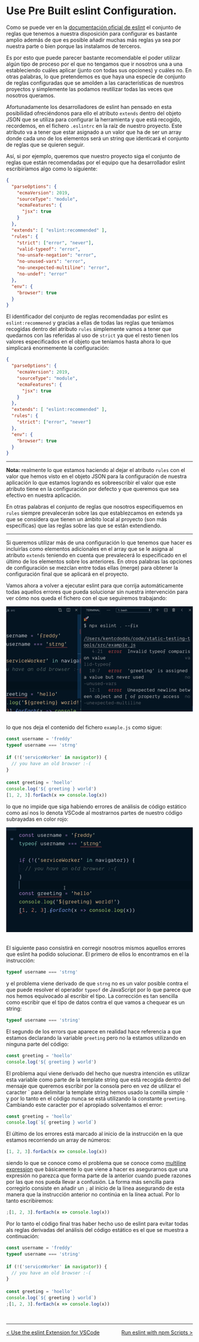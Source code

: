 # Use Pre Built eslint Configuration.

Como se puede ver en la [documentación oficial de eslint](https://eslint.org/docs/rules/) el conjunto de reglas que tenemos a nuestra disposición para configurar es bastante amplio además de que es posible añadir muchas más reglas ya sea por nuestra parte o bien porque las instalamos de terceros.

Es por esto que puede parecer bastante recomendable el poder utilizar algún tipo de proceso por el que no tengamos que ir nosotros una a una estableciendo cuáles aplicar (junto con todas sus opciones) y cuáles no. En otras palabras, lo que pretendemos es que haya una especie de conjunto de reglas configuradas que se amolden a las características de nuestros proyectos y simplemente las podamos reutilizar todas las veces que nosotros queramos.

Afortunadamente los desarrolladores de eslint han pensado en esta posibilidad ofreciéndonos para ello el atributo `extends` dentro del objeto JSON que se utiliza para configurar la herramienta y que está recogido, recordemos, en el fichero `.eslintrc` en la raíz de nuestro proyecto. Este atributo va a tener que estar asignado a un valor que ha de ser un array donde cada uno de los elementos será un string que identicará el conjunto de reglas que se quieren seguir.

Así, si por ejemplo, queremos que nuestro proyecto siga el conjunto de reglas que están recomendadas por el equipo que ha desarrollador eslint escribiríamos algo como lo siguiente:

```json
{
  "parseOptions": {
    "ecmaVersion": 2019,
    "sourceType": "module",
    "ecmaFeatures": {
      "jsx": true
    }
  },
  "extends": [ "eslint:recommended" ],
  "rules": {
    "strict": ["error", "never"],
    "valid-typeof": "error",
    "no-unsafe-negation": "error",
    "no-unused-vars": "error",
    "no-unexpected-multiline": "error",
    "no-undef": "error"
  },
  "env": {
    "browser": true
  }
}
```

El identificador del conjunto de reglas recomendadas por eslint es `eslint:recommened` y gracias a ellas de todas las reglas que teníamos recogidas dentro del atributo `rules` simplemente vamos a tener que quedarnos con las referidas al uso de `strict` ya que el resto tienen los valores especificados en el objeto que teníamos hasta ahora lo que simplicará enormemente la configuración:

```json
{
  "parseOptions": {
    "ecmaVersion": 2019,
    "sourceType": "module",
    "ecmaFeatures": {
      "jsx": true
    }
  },
  "extends": [ "eslint:recommended" ],
  "rules": {
    "strict": ["error", "never"]
  },
  "env": {
    "browser": true
  }
}
```

---
**Nota:** realmente lo que estamos haciendo al dejar el atributo `rules` con el valor que hemos visto en el objeto JSON para la configuración de nuestra aplicación lo que estamos logrando es sobreescribir el valor que este atributo tiene en la configuración por defecto y que queremos que sea efectivo en nuestra aplicación.

En otras palabras el conjunto de reglas que nosotros especifiquemos en `rules` siempre prevalecerán sobre las que establezcamos en extends ya que se considera que tienen un ámbito local al proyecto (son más específicas) que las reglas sobre las que se están extendiendo.

---

Si queremos utilizar más de una configuración lo que tenemos que hacer es incluirlas como elementos adicionales en el array que se le asigna al atributo `extends` teniendo en cuenta que prevalecerá lo especificado en el último de los elementos sobre los anteriores. En otros palabras las opciones de configuración se mezclan entre todas ellas (merge) para obtener la configuración final que se aplicará en el proyecto.

Vamos ahora a volver a ejecutar eslint para que corrija automáticamente todas aquellos errores que pueda solucionar sin nuestra intervención para ver cómo nos queda el fichero con el que seguiremos trabajando:

<div style='text-align: center'>
  <img src='../images/ch02/02_14.png' />
</div>
<br />

lo que nos deja el contenido del fichero `example.js` como sigue:

```js
const username = 'freddy'
typeof username === 'strng'

if (!('serviceWorker' in navigator)) {
  // you have an old browser :-(
}

const greeting = 'hoello'
console.log('${ greeting } world')
[1, 2, 3].forEach(x => console.log(x))
```

lo que no impide que siga habiendo errores de análisis de código estático como así nos lo denota VSCode al mostrarnos partes de nuestro código subrayadas en color rojo:

<div style='text-align: center'>
  <img src='../images/ch02/02_15.png' />
</div>
<br />

El siguiente paso consistirá en corregir nosotros mismos aquellos errores que eslint ha podido solucionar. El primero de ellos lo encontramos en el la instrucción:

```js
typeof username === 'strng'
```

y el problema viene derivado de que `strng` no es un valor posible contra el que puede resolver el operador `typeof` de JavaScript por lo que parece que nos hemos equivocado al escribir el tipo. La corrección es tan sencilla como escribir que el tipo de datos contra el que vamos a chequear es un string:

```js
typeof username === 'string'
```

El segundo de los errors que aparece en realidad hace referencia a que estamos declarando la variable `greeting` pero no la estamos utilizando en ninguna parte del código:

```js
const greeting = 'hoello'
console.log('${ greeting } world')
```

El problema aquí viene derivado del hecho que nuestra intención es utilizar esta variable como parte de la template string que está recogida dentro del mensaje que queremos escribir por la consola pero en vez de utilizar el caracter \` para delimitar la template string hemos usado la comilla simple `'` y por lo tanto en el código nunca se está utilizando la constante `greeting`. Cambiando este caracter por el apropiado solventamos el error:
```js
const greeting = 'hoello'
console.log(`${ greeting } world`)
```

El último de los errores está marcado al inicio de la instrucción en la que estamos recorriendo un array de números:

```js
[1, 2, 3].forEach(x => console.log(x))
```

siendo lo que se conoce como el problema que se conoce como [multiline expression](https://eslint.org/docs/rules/no-unexpected-multiline) que básicamente lo que viene a hacer es asegurarnos que una expresión no parezca que forma parte de la anterior cuando puede razones por las que nos pueda llevar a confusión. La forma más sencilla para corregirlo consiste en añadir un `;` al inicio de la línea asegurando de esta manera que la instrucción anterior no continúa en la línea actual. Por lo tanto escribiremos:

```js
;[1, 2, 3].forEach(x => console.log(x))
```

Por lo tanto el código final tras haber hecho uso de eslint para evitar todas als reglas derivadas del análisis del código estático es el que se muestra a continuación:

```js
const username = 'freddy'
typeof username === 'string'

if (!('serviceWorker' in navigator)) {
  // you have an old browser :-(
}

const greeting = 'hoello'
console.log(`${ greeting } world`)
;[1, 2, 3].forEach(x => console.log(x))
```

<br />

----
<div>
  <div style="float: left">
    <a href="https://github.com/DevJoseManuel/js-tutorials/blob/master/testing/ch02/02_03.md">
      < Use the eslint Extension for VSCode
    </a>
  </div>
  <div style="float: right">
    <a href="https://github.com/DevJoseManuel/js-tutorials/blob/master/testing/ch02/02_05.md">
      Run eslint with npm Scripts >
    </a>
  </div>
</div>
